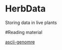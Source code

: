 # HerbData
Storing data in live plants

#Reading material

[ascii-genomre](https://asciigenome.readthedocs.io/en/latest/description.html)
